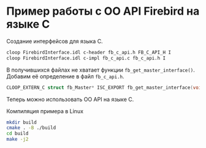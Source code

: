 # Пример работы с OO API Firebird на языке C

Создание интерфейсов для языка C.

```bash
cloop FirebirdInterface.idl c-header fb_c_api.h FB_C_API_H I
cloop FirebirdInterface.idl c-impl fb_c_api.c fb_c_api.h I
```

В получившихся файлах не хватает функции `fb_get_master_interface()`. Добавим её определение в файл `fb_c_api.h`.

```cpp
CLOOP_EXTERN_C struct fb_Master* ISC_EXPORT fb_get_master_interface(void);
```

Теперь можно использовать OO API на языке C.

Компиляция примера в Linux

```bash
mkdir build
cmake . -B ./build
cd build
make -j2
```

